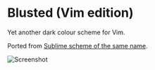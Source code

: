 Blusted (Vim edition)
=====================

Yet another dark colour scheme for Vim.

Ported from [Sublime scheme of the same name](https://raw.githubusercontent.com/Mendor/sublime-blusted/).


![Screenshot](https://raw.github.com/Mendor/vim-blusted/master/screenshot.png)
